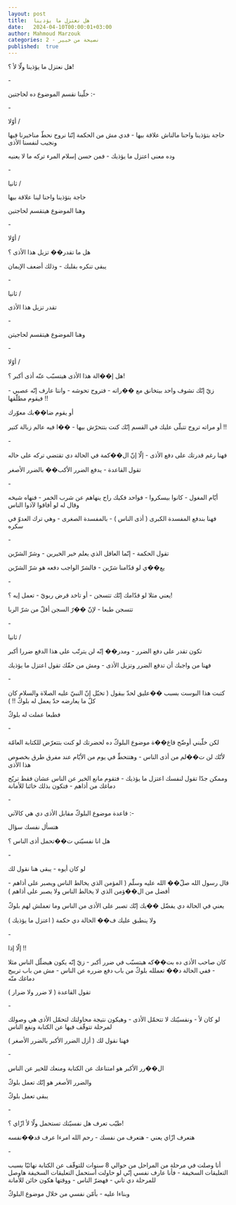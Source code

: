```yaml
---
layout: post
title:  هل نعتزل ما يؤذينا
date:   2024-04-10T00:00:01+03:00
author: Mahmoud Marzouk
categories: 2 - نصيحة من خبير
published:  true
---
```

هل نعتزل ما يؤذينا ولّا لأ ؟!

\-

خلّينا نقسم الموضوع ده لحاجتين :-

\-

أوّلا /

حاجة بتؤذينا واحنا مالناش علاقة بيها - فدي مش من الحكمة إنّنا نروح نحطّ
مناخيرنا فيها ونجيب لنفسنا الأذى

وده معنى اعتزل ما يؤذيك - فمن حسن إسلام المرء تركه ما لا
يعنيه

\-

ثانيا /

حاجة بتؤذينا واحنا لينا علاقة بيها

وهنا الموضوع هيتقسم لحاجتين

\-

أوّلا /

هل ما تقدر�� تزيل هذا الأذى ؟

يبقى تنكره بقلبك - وذلك أضعف الإيمان

\-

ثانيا /

تقدر تزيل هذا الأذى

\-

وهنا الموضوع هيتقسم لحاجيتن

\-

أوّلا /

هل إ��الة هذا الأذى هيتسبّب عنّه أذى أكبر ؟!

زيّ إنّك تشوف واحد بيتخانق مع ��راته - فتروح تحوشه - وانتا عارف إنّه عصبي -
فيقوم مطلّقها !!

أو يقوم ضا��بك معوّرك

أو مراته تروح تتبلّى عليك في القسم إنّك كنت بتتحرّش بيها - ��ا فيه عالم
زبالة كتير !!

\-

فهنا رغم قدرتك على دفع الأذى - إلّا إنّ ال��كمة في الحالة دي تقتضي تركه
على حاله

تقول القاعدة - يدفع الضرر الأكب�� بالضرر الأصغر

\-

أيّام المغول - كانوا بيسكروا - فواحد فكيك راح ينهاهم عن شرب الخمر -
فنهاه شيخه وقال له لو أفاقوا لآذوا الناس

فهنا بندفع المفسدة الكبرى ( أذى الناس ) - بالمفسدة الصغرى - وهي ترك
العدوّ في سكره

\-

تقول الحكمة - إنّما العاقل الذي يعلم خير الخيرين - وشرّ
الشرّين

يع��ي لو قدّامنا شرّين - فالشرّ الواجب دفعه هو شرّ الشرّين

\-

يعني مثلا لو قدّامك إنّك تتسجن - أو تاخد قرض ربويّ - تعمل إيه
؟!

تتسجن طبعا - لإنّ ��رّ السجن أقلّ من شرّ الربا

\-

ثانيا /

تكون تقدر على دفع الضرر - ومدر�� إنّه لن يترتّب على هذا الدفع ضررا
أكبر

فهنا من واجبك أن تدفع الضرر وتزيل الأذى - ومش من حقّك تقول اعتزل ما
يؤذيك

\-

كتبت هذا البوست بسبب ��عليق لحدّ بيقول ( تخيّل إنّ النبيّ عليه الصلاة
والسلام كان كلّ ما يعارضه حدّ يعمل له بلوكّ !! )

فطبعا عملت له بلوكّ

\-

لكن خلّيني أوضّح قاع��ة موضوع البلوكّ ده لحضرتك لو كنت بتتعرّض للكتابة
العامّة

لأنّك لن ت��لم من أذى الناس - وهتتحطّ في يوم من الأيّام عند مفرق طرق بخصوص
هذا الأذى

وممكن جدّا تقول لنفسك اعتزل ما يؤذيك - فتقوم مانع الخير عن الناس عشان
فقط تريّح دماغك من أذاهم - فتكون بذلك خائنا للأمانة

\-

قاعدة موضوع البلوكّ مقابل الأذى دي هي كالآتي :-

هتسأل نفسك سؤال

هل انا نفسيّتي ت��تحمل أذى الناس ؟

\-

لو كان أيوه - يبقى هنا نقول لك

قال رسول الله صلّ�� الله عليه وسلّم ( المؤمن الذي يخالط الناس ويصبر على
أذاهم - أفضل من ال��ؤمن الذي لا يخالط الناس ولا يصبر على
أذاهم )

يعني في الحالة دي يفضّل ��يك إنّك تصبر على الأذى من الناس وما تعملش لهم
بلوكّ

ولا ينطبق عليك ف�� الحالة دي حكمة ( اعتزل ما يؤذيك )

\-

إلّا إذا !!

كان صاحب الأذى ده بت��كه هيتسبّب في ضرر أكبر - زيّ إنّه يكون هيضلّل الناس
مثلا - ففي الحالة د�� تعملله بلوكّ من باب دفع ضرره عن الناس - مش من باب
ترييح دماغك منّه

تقول القاعدة ( لا ضرر ولا ضرار )

\-

لو كان لأ - ونفسيّتك لا تتحمّل الأذى - وهيكون نتيجة محاولتك لتحمّل الأذى
هي وصولك لمرحلة تتوقّف فيها عن الكتابة ونفع الناس

فهنا نقول لك ( أزل الضرر الأكبر بالضرر الأصغر )

\-

ال��رر الأكبر هو امتناعك عن الكتابة ومنعك للخير عن الناس

والضرر الأصغر هو إنّك تعمل بلوكّ

يبقى تعمل بلوكّ

\-

طيّب تعرف هل نفسيّتك تستحمل ولّا لأ ازّاي ؟!

هتعرف ازّاي يعني - هتعرف من نفسك - رحم الله امرءا عرف
قد��نفسه

\-

أنا وصلت في مرحلة من المراحل من حوالي 8 سنوات للتوقّف عن الكتابة نهائيّا
بسبب التعليقات السخيفة - فأنا عارف نفسي إنّي لو حاولت أستحمل التعليقات
السخيفة هاوصل للمرحلة دي تاني - فهضرّ الناس - ووقتها هكون خائن
للأمانة

وبناءا عليه - بأمّن نفسي من خلال موضوع البلوكّ
